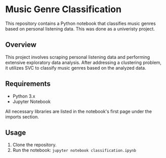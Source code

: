 # Music Genre Classification

This repository contains a Python notebook that classifies music genres based on personal listening data. This was done as a univeristy project.

## Overview

This project involves scraping personal listening data and performing extensive exploratory data analysis. After addressing a clustering problem, it utilizes SVC to classify music genres based on the analyzed data.

## Requirements

- Python 3.x
- Jupyter Notebook

All necessary libraries are listed in the notebook's first page under the imports section.

## Usage

1. Clone the repository.
2. Run the notebook: `jupyter notebook classification.ipynb`
